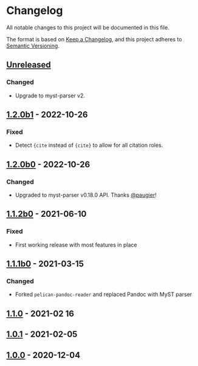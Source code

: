 # Changelog

All notable changes to this project will be documented in this file.

The format is based on [Keep a Changelog](https://keepachangelog.com/en/1.0.0/),
and this project adheres to [Semantic Versioning](https://semver.org/spec/v2.0.0.html).


## [Unreleased]

### Changed

- Upgrade to myst-parser v2.

## [1.2.0b1] - 2022-10-26

### Fixed

- Detect `{cite` instead of `{cite}` to allow for all citation roles.

## [1.2.0b0] - 2022-10-26

### Changed

- Upgraded to myst-parser v0.18.0 API. Thanks [@paugier]!

## [1.1.2b0] - 2021-06-10

### Fixed

- First working release with most features in place

## [1.1.1b0] - 2021-03-15

### Changed

- Forked `pelican-pandoc-reader` and replaced Pandoc with MyST parser

## [1.1.0] - 2021-02 16

## [1.0.1] - 2021-02-05

## [1.0.0] - 2020-12-04

[Unreleased]: https://github.com/ashwinvis/myst-reader/compare/1.2.0b1...HEAD
[1.2.0b1]: https://github.com/ashwinvis/myst-reader/compare/1.2.0b0...1.2.0b1
[1.2.0b0]: https://github.com/ashwinvis/myst-reader/compare/1.1.2b0...1.2.0b0
[1.1.2b0]: https://github.com/ashwinvis/myst-reader/compare/1.1.1b0...1.1.2b0
[1.1.1b0]: https://github.com/ashwinvis/myst-reader/compare/1.1.0...1.1.1b0
[1.1.0]: https://github.com/ashwinvis/myst-reader/releases/tag/1.1.0
[1.0.1]: https://github.com/ashwinvis/myst-reader/releases/tag/1.0.1
[1.0.0]: https://github.com/ashwinvis/myst-reader/releases/tag/1.0.0
[@paugier]: https://github.com/paugier
